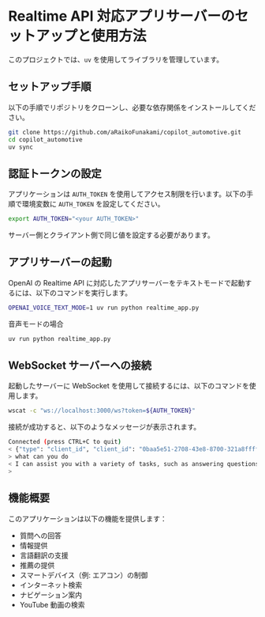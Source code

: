 # Realtime API 対応アプリサーバーのセットアップと使用方法

このプロジェクトでは、`uv` を使用してライブラリを管理しています。

## セットアップ手順

以下の手順でリポジトリをクローンし、必要な依存関係をインストールしてください。

```bash
git clone https://github.com/aRaikoFunakami/copilot_automotive.git
cd copilot_automotive
uv sync
```

## 認証トークンの設定

アプリケーションは `AUTH_TOKEN` を使用してアクセス制限を行います。以下の手順で環境変数に `AUTH_TOKEN` を設定してください。

```bash
export AUTH_TOKEN="<your AUTH_TOKEN>"
```

サーバー側とクライアント側で同じ値を設定する必要があります。

## アプリサーバーの起動

OpenAI の Realtime API に対応したアプリサーバーをテキストモードで起動するには、以下のコマンドを実行します。

```bash
OPENAI_VOICE_TEXT_MODE=1 uv run python realtime_app.py
```

音声モードの場合

```bash
uv run python realtime_app.py
```

## WebSocket サーバーへの接続

起動したサーバーに WebSocket を使用して接続するには、以下のコマンドを使用します。

```bash
wscat -c "ws://localhost:3000/ws?token=${AUTH_TOKEN}"
```

接続が成功すると、以下のようなメッセージが表示されます。

```bash
Connected (press CTRL+C to quit)
< {"type": "client_id", "client_id": "0baa5e51-2708-43e8-8700-321a8ffffcfd"}
> what can you do
< I can assist you with a variety of tasks, such as answering questions, providing information, helping with language translation, offering recommendations, and controlling certain smart devices like air conditioning. I can also perform searches on the internet, guide you to a location, and find videos on YouTube. Let me know how I can help!
>
```

## 機能概要

このアプリケーションは以下の機能を提供します：

- 質問への回答
- 情報提供
- 言語翻訳の支援
- 推薦の提供
- スマートデバイス（例: エアコン）の制御
- インターネット検索
- ナビゲーション案内
- YouTube 動画の検索

